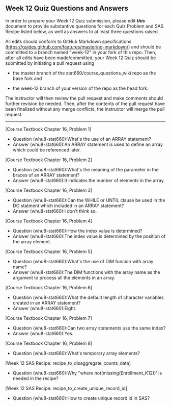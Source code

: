 
## Week 12 Quiz Questions and Answers

In order to prepare your Week 12 Quiz submission, please edit ***this*** document to provide substantive questions for each Quiz Problem and SAS Recipe listed below, as well as answers to at least three questions raised.

All edits should conform to GitHub Markdown specifications (https://guides.github.com/features/mastering-markdown/) and should be committed to a branch named "week-12" in your fork of this repo. Then, after all edits have been made/committed, your Week 12 Quiz should be submitted by initiating a pull request using

- the master branch of the stat660/course_questions_wiki repo as the base fork and

- the week-12 branch of your version of the repo as the head fork.

The instructor will then review the pull request and make comments should further revision be needed. Then, after the contents of the pull request have been finalized without any merge conflicts, the instructor will merge the pull request.



********************************************************************************



[Course Textbook Chapter 16, Problem 1]
- Question (whu8-stat660):What's the use of an ARRAY statement?
- Answer (whu8-stat660):An ARRAY statement is used to define an array which could be referenced later.



[Course Textbook Chapter 16, Problem 2]
- Question (whu8-stat660):What's the meaning of the parameter in the braces of an ARRAY statement?
- Answer (whu8-stat660):It indicates the number of elements in the array.



[Course Textbook Chapter 16, Problem 3]
- Question (whu8-stat660):Can the WHILE or UNTIL clause be used in the DO statment which included in an ARRAY statement?
- Answer (whu8-stat660):I don't think so.



[Course Textbook Chapter 16, Problem 4]
- Question (whu8-stat660):How the index value is determined?
- Answer (whu8-stat660):The index value is determined by the position of the array element.



[Course Textbook Chapter 16, Problem 5]
- Question (whu8-stat660):What's the use of DIM funcion with array name?
- Answer (whu8-stat660):The DIM functions with the array name as the argument to process all the elements in an array.



[Course Textbook Chapter 16, Problem 6]
- Question (whu8-stat660):What the default length of character variables created in an ARRAY statement?
- Answer (whu8-stat660):Eight.



[Course Textbook Chapter 16, Problem 7]
- Question (whu8-stat660):Can two array statements use the same index?
- Answer (whu8-stat660):Yes.



[Course Textbook Chapter 16, Problem 8]
- Question (whu8-stat660):What's temporary array elements?



[Week 12 SAS Recipe: recipe_to_disaggregate_counts_data]
- Question (whu8-stat660):Why "where not(missing(Enrollment_K12))' is needed in the recipe?



[Week 12 SAS Recipe: recipe_to_create_unique_record_id]
- Question (whu8-stat660):How to create unique record id in SAS?

